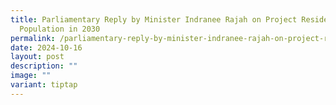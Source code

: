 ```yaml
---
title: Parliamentary Reply by Minister Indranee Rajah on Project Resident
  Population in 2030
permalink: /parliamentary-reply-by-minister-indranee-rajah-on-project-resident-population-in-2030/
date: 2024-10-16
layout: post
description: ""
image: ""
variant: tiptap
---
```


